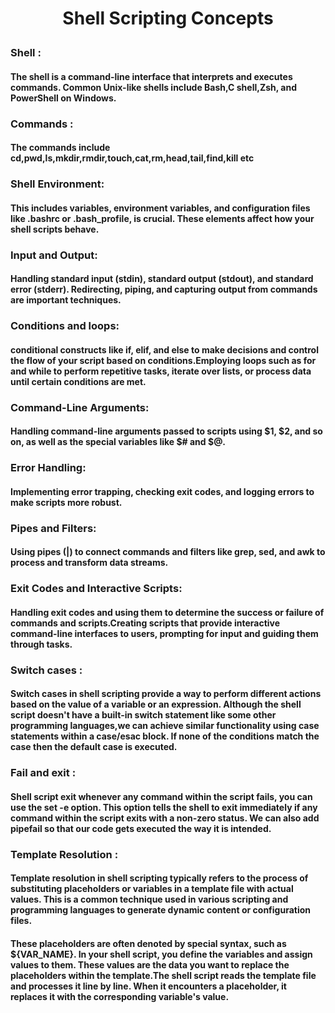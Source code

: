 # <p align = center > Shell Scripting Concepts </p>

### Shell :
#### <p> The shell is a command-line interface that interprets and executes commands. Common Unix-like shells include Bash,C shell,Zsh, and PowerShell on Windows. <p>
### Commands : 
#### The  commands include cd,pwd,ls,mkdir,rmdir,touch,cat,rm,head,tail,find,kill etc
### Shell Environment:
#### This includes variables, environment variables, and configuration files like .bashrc or .bash_profile, is crucial. These elements affect how your shell scripts behave.
### Input and Output: 
#### Handling standard input (stdin), standard output (stdout), and standard error (stderr). Redirecting, piping, and capturing output from commands are important techniques.
### Conditions and loops:
#### conditional constructs like if, elif, and else to make decisions and control the flow of your script based on conditions.Employing loops such as for and while to perform repetitive tasks, iterate over lists, or process data until certain conditions are met.
### Command-Line Arguments: 
#### Handling command-line arguments passed to scripts using $1, $2, and so on, as well as the special variables like $# and $@.
### Error Handling: 
#### Implementing error trapping, checking exit codes, and logging errors to make scripts more robust.
### Pipes and Filters: 
#### Using pipes (|) to connect commands and filters like grep, sed, and awk to process and transform data streams.
### Exit Codes and Interactive Scripts: 
#### Handling exit codes and using them to determine the success or failure of commands and scripts.Creating scripts that provide interactive command-line interfaces to users, prompting for input and guiding them through tasks.
### Switch cases :
#### Switch cases in shell scripting provide a way to perform different actions based on the value of a variable or an expression. Although the shell script doesn't have a built-in switch statement like some other programming languages,we can achieve similar functionality using case statements within a case/esac block. If none of the conditions match the case then the default case is executed.
### Fail and exit :
#### Shell script exit whenever any command within the script fails, you can use the set -e option. This option tells the shell to exit immediately if any command within the script exits with a non-zero status. We can also add pipefail so that our code gets executed the way it is intended.
### Template Resolution :
#### Template resolution in shell scripting typically refers to the process of substituting placeholders or variables in a template file with actual values. This is a common technique used in various scripting and programming languages to generate dynamic content or configuration files.
#### These placeholders are often denoted by special syntax, such as ${VAR_NAME}. In your shell script, you define the variables and assign values to them. These values are the data you want to replace the placeholders within the template.The shell script reads the template file and processes it line by line. When it encounters a placeholder, it replaces it with the corresponding variable's value.


